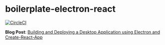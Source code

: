 # boilerplate-electron-react

[![CircleCI](https://circleci.com/gh/ZY-Ang/boilerplate-electron-react/tree/master.svg?style=svg)](https://circleci.com/gh/ZY-Ang/boilerplate-electron-react/tree/master)

**Blog Post**: [Building and Deploying a Desktop Application using Electron and Create-React-App](https://zya.page.link/electrona)
